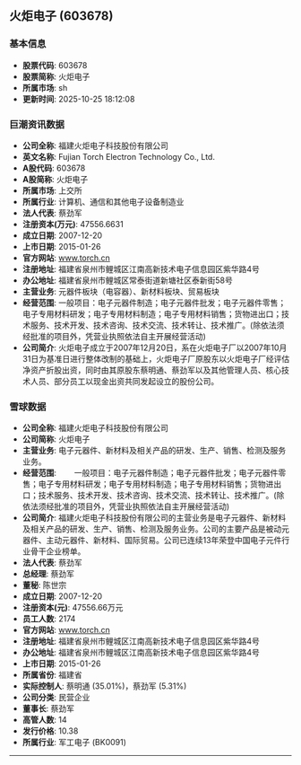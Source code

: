 ## 火炬电子 (603678)

### 基本信息

- **股票代码**: 603678
- **股票简称**: 火炬电子
- **所属市场**: sh
- **更新时间**: 2025-10-25 18:12:08

### 巨潮资讯数据

- **公司全称**: 福建火炬电子科技股份有限公司
- **英文名称**: Fujian Torch Electron Technology Co., Ltd.
- **A股代码**: 603678
- **A股简称**: 火炬电子
- **所属市场**: 上交所
- **所属行业**: 计算机、通信和其他电子设备制造业
- **法人代表**: 蔡劲军
- **注册资本(万元)**: 47556.6631
- **成立日期**: 2007-12-20
- **上市日期**: 2015-01-26
- **官方网站**: www.torch.cn
- **注册地址**: 福建省泉州市鲤城区江南高新技术电子信息园区紫华路4号
- **办公地址**: 福建省泉州市鲤城区常泰街道新塘社区泰新街58号
- **主营业务**: 元器件板块（电容器）、新材料板块、贸易板块
- **经营范围**: 一般项目：电子元器件制造；电子元器件批发；电子元器件零售；电子专用材料研发；电子专用材料制造；电子专用材料销售；货物进出口；技术服务、技术开发、技术咨询、技术交流、技术转让、技术推广。(除依法须经批准的项目外，凭营业执照依法自主开展经营活动)
- **公司简介**: 火炬电子成立于2007年12月20日，系在火炬电子厂以2007年10月31日为基准日进行整体改制的基础上，火炬电子厂原股东以火炬电子厂经评估净资产折股出资，同时由其原股东蔡明通、蔡劲军以及其他管理人员、核心技术人员、部分员工以现金出资共同发起设立的股份公司。

### 雪球数据

- **公司全称**: 福建火炬电子科技股份有限公司
- **公司简称**: 火炬电子
- **主营业务**: 电子元器件、新材料及相关产品的研发、生产、销售、检测及服务业务。
- **经营范围**: 　　一般项目：电子元器件制造；电子元器件批发；电子元器件零售；电子专用材料研发；电子专用材料制造；电子专用材料销售；货物进出口；技术服务、技术开发、技术咨询、技术交流、技术转让、技术推广。(除依法须经批准的项目外，凭营业执照依法自主开展经营活动)
- **公司简介**: 福建火炬电子科技股份有限公司的主营业务是电子元器件、新材料及相关产品的研发、生产、销售、检测及服务业务。公司的主要产品是被动元器件、主动元器件、新材料、国际贸易。公司已连续13年荣登中国电子元件行业骨干企业榜单。
- **法人代表**: 蔡劲军
- **总经理**: 蔡劲军
- **董秘**: 陈世宗
- **成立日期**: 2007-12-20
- **注册资本(元)**: 47556.66万元
- **员工人数**: 2174
- **官方网站**: www.torch.cn
- **注册地址**: 福建省泉州市鲤城区江南高新技术电子信息园区紫华路4号
- **办公地址**: 福建省泉州市鲤城区江南高新技术电子信息园区紫华路4号
- **上市日期**: 2015-01-26
- **所属省份**: 福建省
- **实际控制人**: 蔡明通 (35.01%)，蔡劲军 (5.31%)
- **公司分类**: 民营企业
- **董事长**: 蔡劲军
- **高管人数**: 14
- **发行价格**: 10.38
- **所属行业**: 军工电子 (BK0091)

---